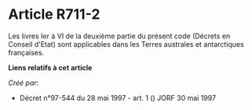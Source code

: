 # Article R711-2

Les livres Ier à VI de la deuxième partie du présent code (Décrets en Conseil d'Etat) sont applicables dans les Terres
australes et antarctiques françaises.

**Liens relatifs à cet article**

_Créé par_:

  - Décret n°97-544 du 28 mai 1997 - art. 1 () JORF 30 mai 1997
